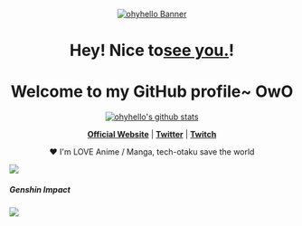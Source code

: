 <p align="center">
  <a href="https://www.ohyhello.com"><img src="https://ohyhello-1252778666.cos.ap-guangzhou.myqcloud.com/Banner.jpg" alt="ohyhello Banner"></a>
</p>

<h1 align="center">Hey! Nice to<a href="https://www.ohyhello.com">see you.</a>!</h1>
<h1 align="center">Welcome to my GitHub profile~ OwO</h1>

<p align="center">
  <a href="https://github.com/ohyhello"><img src="https://github-readme-stats.vercel.app/api?username=ohyhello&hide_border=true&show_icons=true" alt="ohyhello's github stats"></a>
</p>

<p align="center">
  <strong><a href="https://www.ohyhello.com/">Official Website</a></strong> |
  <strong><a href="https://twitter.com/arcldus">Twitter</a></strong> |
	<strong><a href="https://www.twitch.tv/arcldus">Twitch</a></strong>
</p>

<p align="center">❤ I'm LOVE Anime / Manga, tech-otaku save the world</p>

<p>
  <a href="https://count.getloli.com/"><img src="https://count.getloli.com/get/@ohyhello"></a>

</p>

##### Genshin Impact
[![](https://genshin-card.getloli.com/9/213994785.png)](https://genshin-card.getloli.com)
